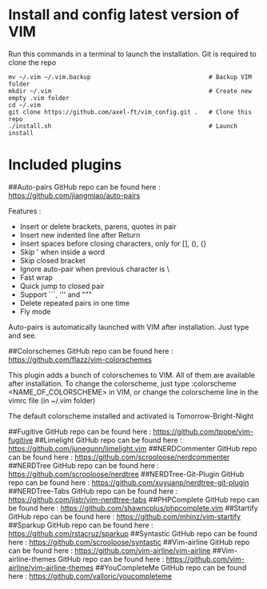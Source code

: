 # Install and config latest version of VIM
Run this commands in a terminal to launch the installation.
Git is required to clone the repo

```text/x-sh
mv ~/.vim ~/.vim.backup                                 # Backup VIM folder
mkdir ~/.vim                                            # Create new empty .vim folder
cd ~/.vim
git clone https://github.com/axel-ft/vim_config.git .   # Clone this repo
./install.sh                                            # Launch install
```
# Included plugins
##Auto-pairs
GitHub repo can be found here : https://github.com/jiangmiao/auto-pairs

Features : 
- Insert or delete brackets, parens, quotes in pair
- Insert new indented line after Return
- Insert spaces before closing characters, only for [], (), {}
- Skip ' when inside a word
- Skip closed bracket
- Ignore auto-pair when previous character is \
- Fast wrap
- Quick jump to closed pair
- Support ```, ''' and """
- Delete repeated pairs in one time
- Fly mode

Auto-pairs is automatically launched with VIM after installation. 
Just type and see.

##Colorschemes
GitHub repo can be found here : https://github.com/flazz/vim-colorschemes

This plugin adds a bunch of colorschemes to VIM. All of them are available after installation.
To change the colorscheme, just type :colorscheme <NAME_OF_COLORSCHEME> in VIM, or change the colorscheme line in the vimrc file (in ~/.vim folder)

The default colorscheme installed and activated is Tomorrow-Bright-Night

##Fugitive
GitHub repo can be found here : https://github.com/tpope/vim-fugitive
##Limelight
GitHub repo can be found here : https://github.com/junegunn/limelight.vim
##NERDCommenter
GitHub repo can be found here : https://github.com/scrooloose/nerdcommenter
##NERDTree
GitHub repo can be found here : https://github.com/scrooloose/nerdtree
##NERDTree-Git-Plugin
GitHub repo can be found here : https://github.com/xuyuanp/nerdtree-git-plugin
##NERDTree-Tabs
GitHub repo can be found here : https://github.com/jistr/vim-nerdtree-tabs
##PHPComplete
GitHub repo can be found here : https://github.com/shawncplus/phpcomplete.vim
##Startify
GitHub repo can be found here : https://github.com/mhinz/vim-startify
##Sparkup
GitHub repo can be found here : https://github.com/rstacruz/sparkup
##Syntastic
GitHub repo can be found here : https://github.com/scrooloose/syntastic
##Vim-airline
GitHub repo can be found here : https://github.com/vim-airline/vim-airline
##Vim-airline-themes
GitHub repo can be found here : https://github.com/vim-airline/vim-airline-themes
##YouCompleteMe
GitHub repo can be found here : https://github.com/valloric/youcompleteme

